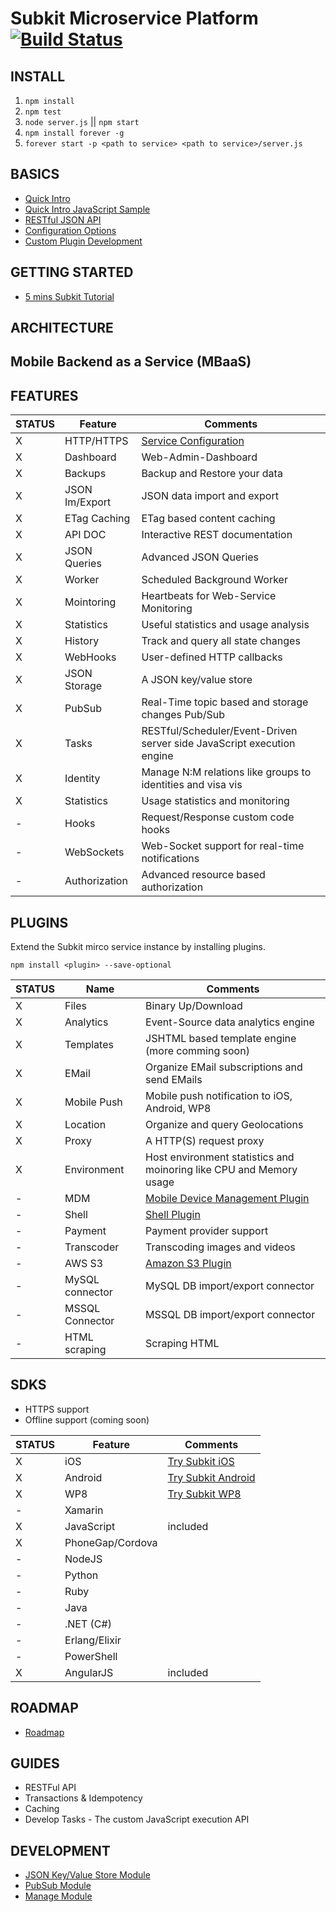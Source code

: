 # Subkit Microservice Platform [![Build Status](https://travis-ci.org/SubKit/subkit.svg?branch=master)](https://travis-ci.org/SubKit/subkit)

INSTALL
---

1. `npm install`
2. `npm test`
3. `node server.js` || `npm start`
4. `npm install forever -g`
5. `forever start -p <path to service> <path to service>/server.js`

BASICS
---
* [Quick Intro](docs/quick_intro.md)
* [Quick Intro JavaScript Sample](docs/quick_start_javascript_sample.html)
* [RESTful JSON API](docs/restful_api.md)
* [Configuration Options](docs/service_config.md)
* [Custom Plugin Development](docs/plugin_dev.md)

GETTING STARTED
---

* [5 mins Subkit Tutorial](docs/tutorials/5mins_tutorial.md)


ARCHITECTURE
---

Mobile Backend as a Service (MBaaS)
---

FEATURES
---

STATUS		  | Feature 	  | Comments
------------- | ------------- | ---------------
X		 	  | HTTP/HTTPS    | [Service Configuration](docs/service_config.md)
X		 	  | Dashboard     | Web-Admin-Dashboard
X		 	  | Backups	      | Backup and Restore your data
X		 	  | JSON Im/Export| JSON data import and export
X		 	  | ETag Caching  | ETag based content caching
X		 	  | API DOC       | Interactive REST documentation
X		 	  | JSON Queries  | Advanced JSON Queries
X		 	  | Worker		  | Scheduled Background Worker
X		 	  | Mointoring	  | Heartbeats for Web-Service Monitoring
X		 	  | Statistics	  | Useful statistics and usage analysis
X		 	  | History		  | Track and query all state changes
X		 	  | WebHooks      | User-defined HTTP callbacks
X		 	  | JSON Storage  | A JSON key/value store
X		 	  | PubSub		  | Real-Time topic based and storage changes Pub/Sub
X		 	  | Tasks 		  | RESTful/Scheduler/Event-Driven server side JavaScript execution engine
X		 	  | Identity  	  | Manage N:M relations like groups to identities and visa vis
X			  | Statistics    | Usage statistics and monitoring
-		 	  | Hooks         | Request/Response custom code hooks
-		 	  | WebSockets    | Web-Socket support for real-time notifications
-		 	  | Authorization | Advanced resource based authorization

PLUGINS
---

Extend the Subkit mirco service instance by installing plugins.

`npm install <plugin> --save-optional`


STATUS		  | Name 	 		  | Comments
------------- | ----------------- | ---------------
X		 	  | Files			  | Binary Up/Download
X			  | Analytics   	  | Event-Source data analytics engine
X		 	  | Templates		  | JSHTML based template engine (more comming soon)
X			  | EMail 			  | Organize EMail subscriptions and send EMails 
X			  | Mobile Push 	  | Mobile push notification to iOS, Android, WP8
X			  | Location    	  | Organize and query Geolocations
X			  | Proxy	    	  | A HTTP(S) request proxy
X			  | Environment	   	  | Host environment statistics and moinoring like CPU and Memory usage
-			  | MDM       		  | [Mobile Device Management Plugin](https://www.npmjs.org/package/subkit-mdm-plugin)
-			  | Shell      		  | [Shell Plugin](https://www.npmjs.org/package/subkit-shell-plugin)
-			  | Payment   		  | Payment provider support
-			  | Transcoder		  | Transcoding images and videos
-			  | AWS S3			  | [Amazon S3 Plugin](https://www.npmjs.org/package/subkit-s3-plugin)
-		 	  | MySQL connector   | MySQL DB import/export connector
-		 	  | MSSQL Connector   | MSSQL DB import/export connector
-		 	  | HTML scraping     | Scraping HTML


SDKS
---
* HTTPS support
* Offline support (coming soon)

STATUS		  | Feature 		| Comments
------------- | --------------- | ---------------
X		 	  | iOS 			| [Try Subkit iOS](https://github.com/SubKit/try_subkit_ios)
X		 	  | Android			| [Try Subkit Android](https://github.com/SubKit/try_subkit_android)
X		 	  | WP8				| [Try Subkit WP8](https://github.com/SubKit/try_subkit_wp8)
-			  | Xamarin			| 
X		 	  | JavaScript		| included
X			  | PhoneGap/Cordova| 
-			  | NodeJS		    |
-			  | Python		    | 
-			  | Ruby            |
-			  | Java		    | 
-			  | .NET (C#)   	|
-			  | Erlang/Elixir   |
-			  | PowerShell      |
X			  | AngularJS       | included

ROADMAP
---
* [Roadmap](docs/roadmap.md)

GUIDES
---
* RESTFul API
* Transactions & Idempotency
* Caching
* Develop Tasks - The custom JavaScript execution API

DEVELOPMENT
---
* [JSON Key/Value Store Module](docs/modules/store_api.md)
* [PubSub Module](docs/modules/pubsub_api.md)
* [Manage Module](docs/modules/manage_api.md)